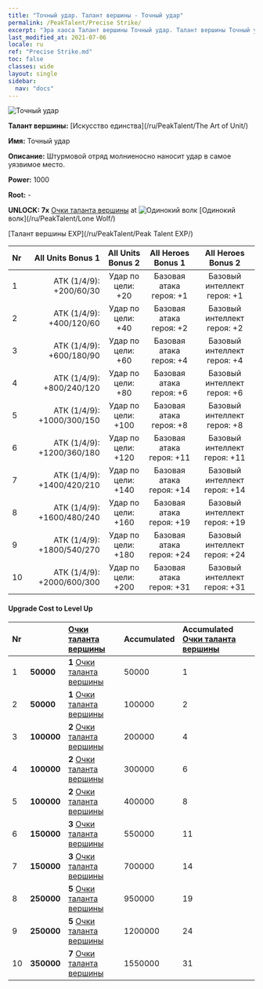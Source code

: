 ```yaml
---
title: "Точный удар. Талант вершины - Точный удар"
permalink: /PeakTalent/Precise Strike/
excerpt: "Эра хаоса Талант вершины Точный удар. Талант вершины Точный удар. Точный удар"
last_modified_at: 2021-07-06
locale: ru
ref: "Precise Strike.md"
toc: false
classes: wide
layout: single
sidebar:
  nav: "docs"
---
```


  ![Точный удар](/images/pt/talent_2002.png)

  **Талант вершины:** [Искусство единства](/ru/PeakTalent/The Art of Unit/)

  **Имя:** Точный удар

  **Описание:** Штурмовой отряд молниеносно наносит удар в самое уязвимое место.

  **Power:** 1000

  **Root:** -

  **UNLOCK: 7x** [Очки таланта вершины](/ItemsRU/con_934/) at ![Одинокий волк](/images/pt/talent_2001.png) [Одинокий волк](/ru/PeakTalent/Lone Wolf/)

  [Талант вершины EXP](/ru/PeakTalent/Peak Talent EXP/)

  | Nr | All Units Bonus 1 | All Units Bonus 2 | All Heroes Bonus 1 | All Heroes Bonus 2 |
  |:---|--------------:|:-------------:|:-------------:|:-------------:|
  | 1 | АТК (1/4/9): +200/60/30 | Удар по цели: +20 | Базовая атака героя: +1 | Базовый интеллект героя: +1 |
  | 2 | АТК (1/4/9): +400/120/60 | Удар по цели: +40 | Базовая атака героя: +2 | Базовый интеллект героя: +2 |
  | 3 | АТК (1/4/9): +600/180/90 | Удар по цели: +60 | Базовая атака героя: +4 | Базовый интеллект героя: +4 |
  | 4 | АТК (1/4/9): +800/240/120 | Удар по цели: +80 | Базовая атака героя: +6 | Базовый интеллект героя: +6 |
  | 5 | АТК (1/4/9): +1000/300/150 | Удар по цели: +100 | Базовая атака героя: +8 | Базовый интеллект героя: +8 |
  | 6 | АТК (1/4/9): +1200/360/180 | Удар по цели: +120 | Базовая атака героя: +11 | Базовый интеллект героя: +11 |
  | 7 | АТК (1/4/9): +1400/420/210 | Удар по цели: +140 | Базовая атака героя: +14 | Базовый интеллект героя: +14 |
  | 8 | АТК (1/4/9): +1600/480/240 | Удар по цели: +160 | Базовая атака героя: +19 | Базовый интеллект героя: +19 |
  | 9 | АТК (1/4/9): +1800/540/270 | Удар по цели: +180 | Базовая атака героя: +24 | Базовый интеллект героя: +24 |
  | 10 | АТК (1/4/9): +2000/600/300 | Удар по цели: +200 | Базовая атака героя: +31 | Базовый интеллект героя: +31 |


#### Upgrade Cost to Level Up

  | Nr | <i class="fas fa-coins"/> | [Очки таланта вершины](/ItemsRU/con_934/) | Accumulated <i class="fas fa-coins"/> | Accumulated [Очки таланта вершины](/ItemsRU/con_934/) |
  |:---|:--------------|:-------------|:-------------|:-------------|
  | 1 | **50000** | **1** [Очки таланта вершины](/ItemsRU/con_934/) | 50000 | 1 |
  | 2 | **50000** | **1** [Очки таланта вершины](/ItemsRU/con_934/) | 100000 | 2 |
  | 3 | **100000** | **2** [Очки таланта вершины](/ItemsRU/con_934/) | 200000 | 4 |
  | 4 | **100000** | **2** [Очки таланта вершины](/ItemsRU/con_934/) | 300000 | 6 |
  | 5 | **100000** | **2** [Очки таланта вершины](/ItemsRU/con_934/) | 400000 | 8 |
  | 6 | **150000** | **3** [Очки таланта вершины](/ItemsRU/con_934/) | 550000 | 11 |
  | 7 | **150000** | **3** [Очки таланта вершины](/ItemsRU/con_934/) | 700000 | 14 |
  | 8 | **250000** | **5** [Очки таланта вершины](/ItemsRU/con_934/) | 950000 | 19 |
  | 9 | **250000** | **5** [Очки таланта вершины](/ItemsRU/con_934/) | 1200000 | 24 |
  | 10 | **350000** | **7** [Очки таланта вершины](/ItemsRU/con_934/) | 1550000 | 31 |

